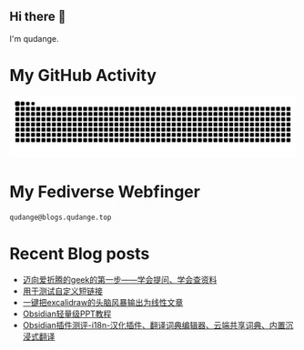 ## Hi there 👋

I'm qudange.

# My GitHub Activity

<picture>
  <source media="(prefers-color-scheme: dark)" srcset="https://raw.githubusercontent.com/dangehub/dangehub/output/github-contribution-grid-snake-dark.svg">
  <source media="(prefers-color-scheme: light)" srcset="https://raw.githubusercontent.com/dangehub/dangehub/output/github-contribution-grid-snake.svg">
  <img alt="github contribution grid snake animation" src="https://raw.githubusercontent.com/dangehub/dangehub/output/github-contribution-grid-snake.svg">
</picture>

# My Fediverse Webfinger

`qudange@blogs.qudange.top`

# Recent Blog posts
<!-- BLOG-POST-LIST:START -->
- [迈向爱折腾的geek的第一步——学会提问、学会查资料](https://qlog.9udange.top/迈向爱折腾的geek的第一步——学会提问、学会查资料/)
- [用于测试自定义短链接](https://qlog.9udange.top/自托管折腾/用于测试自定义短链接/)
- [一键把excalidraw的头脑风暴输出为线性文章](https://qlog.9udange.top/Obsidian/一键把excalidraw的头脑风暴输出为线性文章/)
- [Obsidian轻量级PPT教程](https://qlog.9udange.top/Obsidian/Obsidian轻量级PPT教程/)
- [Obsidian插件测评-i18n-汉化插件、翻译词典编辑器、云端共享词典、内置沉浸式翻译](https://qlog.9udange.top/Obsidian/Obsidian插件测评/Obsidian插件测评-i18n-汉化插件、翻译词典编辑器、云端共享词典、内置沉浸式翻译/)
<!-- BLOG-POST-LIST:END -->
